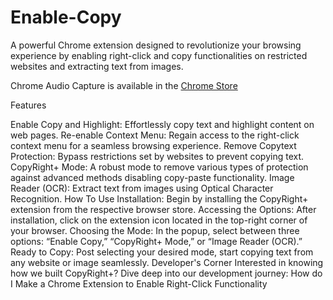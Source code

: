 # Enable-Copy

A powerful Chrome extension designed to revolutionize your browsing experience by enabling right-click and copy functionalities on restricted websites and extracting text from images.

Chrome Audio Capture is available in the [Chrome Store](https://chrome.google.com/webstore/detail/chrome-audio-capture/kfokdmfpdnokpmpbjhjbcabgligoelgp)

Features

Enable Copy and Highlight: Effortlessly copy text and highlight content on web pages.
Re-enable Context Menu: Regain access to the right-click context menu for a seamless browsing experience.
Remove Copytext Protection: Bypass restrictions set by websites to prevent copying text.
CopyRight+ Mode: A robust mode to remove various types of protection against advanced methods disabling copy-paste functionality.
Image Reader (OCR): Extract text from images using Optical Character Recognition.
How To Use
Installation: Begin by installing the CopyRight+ extension from the respective browser store.
Accessing the Options: After installation, click on the extension icon located in the top-right corner of your browser.
Choosing the Mode: In the popup, select between three options: “Enable Copy,” “CopyRight+ Mode,” or “Image Reader (OCR).”
Ready to Copy: Post selecting your desired mode, start copying text from any website or image seamlessly.
Developer's Corner
Interested in knowing how we built CopyRight+? Dive deep into our development journey:
How do I Make a Chrome Extension to Enable Right-Click Functionality
